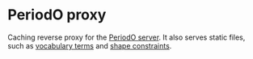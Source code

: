 # PeriodO proxy

Caching reverse proxy for the [PeriodO
server](https://github.com/periodo/periodo-server). It also serves
static files, such as [vocabulary terms](vocab) and [shape constraints](shapes).
